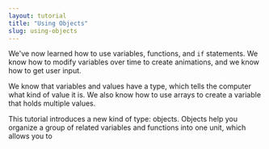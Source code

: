 ```yaml
---
layout: tutorial
title: "Using Objects"
slug: using-objects
---
```


We've now learned how to use variables, functions, and `if` statements. We know how to modify variables over time to create animations, and we know how to get user input.

We know that variables and values have a type, which tells the computer what kind of value it is. We also know how to use arrays to create a variable that holds multiple values.

This tutorial introduces a new kind of type: objects. Objects help you organize a group of related variables and functions into one unit, which allows you to 
